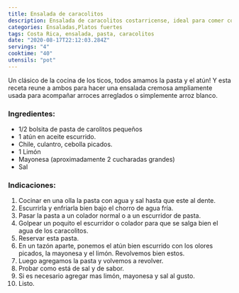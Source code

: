 ```yaml
---
title: Ensalada de caracolitos
description: Ensalada de caracolitos costarricense, ideal para comer con arroces arreglados o incluso con arroz blanco.
categories: Ensaladas,Platos fuertes
tags: Costa Rica, ensalada, pasta, caracolitos
date: "2020-08-17T22:12:03.284Z"
servings: "4"
cooktime: "40"
utensils: "pot"
---
```

Un clásico de la cocina de los ticos, todos amamos la pasta y el atún! Y esta receta reune a ambos para hacer una ensalada cremosa ampliamente usada para acompañar arroces arreglados o simplemente arroz blanco.

### Ingredientes:

- 1/2 bolsita de pasta de carolitos pequeños
- 1 atún en aceite escurrido.
- Chile, culantro, cebolla picados.
- 1 Limón
- Mayonesa (aproximadamente 2 cucharadas grandes)
- Sal


### Indicaciones:

1. Cocinar en una olla la pasta con agua y sal hasta que este al dente.
2. Escurrirla y enfriarla bien bajo el chorro de agua fría.
3. Pasar la pasta a un colador normal o a un escurridor de pasta.
4. Golpear un poquito el escurridor o colador para que se salga bien el agua de los caracolitos.
5. Reservar esta pasta.
6. En un tazón aparte, ponemos el atún bien escurrido con los olores picados, la mayonesa y el limón. Revolvemos bien estos.
7. Luego agregamos la pasta y volvemos a revolver.
8. Probar como está de sal y de sabor.
9. Si es necesario agregar mas limón, mayonesa y sal al gusto.
10. Listo.
